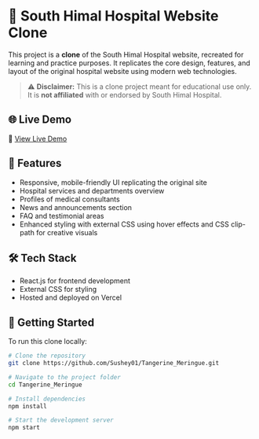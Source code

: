 # 🏥 South Himal Hospital Website Clone

This project is a **clone** of the South Himal Hospital website, recreated for learning and practice purposes. It replicates the core design, features, and layout of the original hospital website using modern web technologies.

> ⚠️ **Disclaimer:** This is a clone project meant for educational use only. It is **not affiliated** with or endorsed by South Himal Hospital.

## 🌐 Live Demo

🔗 [View Live Demo](https://tangerine-teal.vercel.app/)

## 📌 Features

- Responsive, mobile-friendly UI replicating the original site  
- Hospital services and departments overview  
- Profiles of medical consultants  
- News and announcements section  
- FAQ and testimonial areas  
- Enhanced styling with external CSS using hover effects and CSS clip-path for creative visuals  

## 🛠️ Tech Stack

- React.js for frontend development  
- External CSS for styling  
- Hosted and deployed on Vercel  

## 🚀 Getting Started

To run this clone locally:

```bash
# Clone the repository
git clone https://github.com/Sushey01/Tangerine_Meringue.git

# Navigate to the project folder
cd Tangerine_Meringue

# Install dependencies
npm install

# Start the development server
npm start
